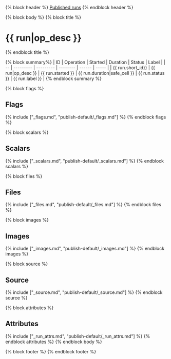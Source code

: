 {% block header %}
[Published runs](../README.md)
{% endblock header %}

{% block body %}
{% block title %}
# {{ run|op_desc }}
{% endblock title %}

{% block summary%}
| ID                | Operation         | Started           | Duration                     | Status           | Label           |
| --                | ---------         | ---------         | --------                     | ------           | -----           |
| {{ run.short_id}} | {{ run|op_desc }} | {{ run.started }} | {{ run.duration|safe_cell }} | {{ run.status }} | {{ run.label }} |
{% endblock summary %}

{% block flags %}
## Flags

{% include ["_flags.md", "publish-default/_flags.md"] %}
{% endblock flags %}

{% block scalars %}
## Scalars

{% include ["_scalars.md", "publish-default/_scalars.md"] %}
{% endblock scalars %}

{% block files %}
## Files

{% include ["_files.md", "publish-default/_files.md"] %}
{% endblock files %}

{% block images %}
## Images

{% include ["_images.md", "publish-default/_images.md"] %}
{% endblock images %}

{% block source %}
## Source

{% include ["_source.md", "publish-default/_source.md"] %}
{% endblock source %}

{% block attributes %}
## Attributes

{% include ["_run_attrs.md", "publish-default/_run_attrs.md"] %}
{% endblock attributes %}
{% endblock body %}

{% block footer %}
{% endblock footer %}

